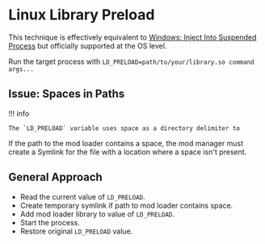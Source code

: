 ﻿# Linux Library Preload

This technique is effectively equivalent to [Windows: Inject Into Suspended Process](./Windows-InjectIntoSuspended.md) but officially supported at the OS level.

Run the target process with `LD_PRELOAD=path/to/your/library.so command args...`

## Issue: Spaces in Paths

!!! info

    The `LD_PRELOAD` variable uses space as a directory delimiter to

If the path to the mod loader contains a space, the mod manager must create a Symlink for the file with a location where a space isn't present.

## General Approach

- Read the current value of `LD_PRELOAD`.
- Create temporary symlink if path to mod loader contains space.
- Add mod loader library to value of `LD_PRELOAD`.
- Start the process.
- Restore original `LD_PRELOAD` value.

